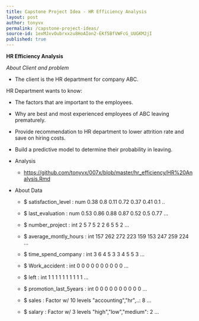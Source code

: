 ```yaml
---
title: Capstone Project Idea - HR Efficiency Analysis
layout: post
author: tonyvx
permalink: /capstone-project-ideas/
source-id: 1exMJxvOubrxxzu8HoAIon2-EKf5BfVWFcG_UUGKM2jI
published: true
---
```

**HR Efficiency Analysis**

*About Client and problem*
* The client is the HR department for company ABC.

HR Department wants to know:

* The factors that are important to the employees.
* Why are best and most experienced employees of ABC leaving prematurely.
* Provide recommendation to HR department to lower attrition rate and save on hiring costs.
* Build a predictive model to determine their probability in leaving.

* Analysis
   * https://github.com/tonyvx/007x/blob/master/hr_efficiency/HR%20Analysis.Rmd

* About Data

    * $ satisfaction_level   		: num  0.38 0.8 0.11 0.72 0.37 0.41 0.1 ..

    * $ last_evaluation      		: num  0.53 0.86 0.88 0.87 0.52 0.5 0.77 ...

    * $ number_project      		: int  2 5 7 5 2 2 6 5 5 2 ...

    * $ average_montly_hours 	: int  157 262 272 223 159 153 247 259 224 ...

    * $ time_spend_company   	: int  3 6 4 5 3 3 4 5 5 3 ...

    * $ Work_accident        		: int  0 0 0 0 0 0 0 0 0 0 ...

    * $ left                 		: int  1 1 1 1 1 1 1 1 1 1 ...

    * $ promotion_last_5years	: int  0 0 0 0 0 0 0 0 0 0 ...

    * $ sales                		: Factor w/ 10 levels "accounting","hr",..: 8 ...

    * $ salary               		: Factor w/ 3 levels "high","low","medium": 2 ...


